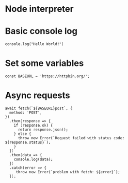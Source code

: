 # Node interpreter

# Basic console log


```
console.log("Hello World!")

```

# Set some variables


```
const BASEURL = 'https://httpbin.org/';

```

# Async requests


```
await fetch(`${BASEURL}post`, {
  method: 'POST',
})
  .then(response => {
    if (response.ok) {
      return response.json();
    } else {
      throw new Error(`Request failed with status code: ${response.status}`);
    }
  })
  .then(data => {
    console.log(data);
  })
  .catch(error => {
     throw new Error(`problem with fetch: ${error}`);
  });

```
